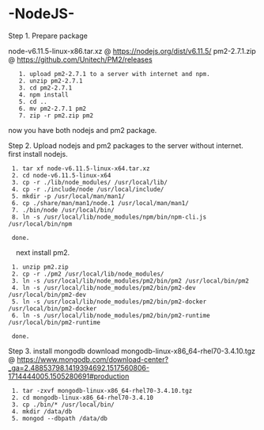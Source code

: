 # -NodeJS-

Step 1. Prepare package 

  node-v6.11.5-linux-x86.tar.xz @ https://nodejs.org/dist/v6.11.5/
  pm2-2.7.1.zip @ https://github.com/Unitech/PM2/releases
  
       1. upload pm2-2.7.1 to a server with internet and npm.
       2. unzip pm2-2.7.1
       3. cd pm2-2.7.1
       4. npm install
       5. cd ..
       6. mv pm2-2.7.1 pm2
       7. zip -r pm2.zip pm2
       
   now you have both nodejs and pm2 package.
     
Step 2. Upload nodejs and pm2 packages to the server without internet.
     first install nodejs.
     
     1. tar xf node-v6.11.5-linux-x64.tar.xz 
     2. cd node-v6.11.5-linux-x64
     3. cp -r ./lib/node_modules/ /usr/local/lib/
     4. cp -r ./include/node /usr/local/include/
     5. mkdir -p /usr/local/man/man1/
     6. cp ./share/man/man1/node.1 /usr/local/man/man1/
     7. ./bin/node /usr/local/bin/
     8. ln -s /usr/local/lib/node_modules/npm/bin/npm-cli.js /usr/local/bin/npm
     
     done.
     
     next install pm2.
     
     1. unzip pm2.zip
     2. cp -r ./pm2 /usr/local/lib/node_modules/
     3. ln -s /usr/local/lib/node_modules/pm2/bin/pm2 /usr/local/bin/pm2
     4. ln -s /usr/local/lib/node_modules/pm2/bin/pm2-dev /usr/local/bin/pm2-dev
     5. ln -s /usr/local/lib/node_modules/pm2/bin/pm2-docker /usr/local/bin/pm2-docker
     6. ln -s /usr/local/lib/node_modules/pm2/bin/pm2-runtime /usr/local/bin/pm2-runtime
     
     done.
     
 Step 3. install mongodb
     download mongodb-linux-x86_64-rhel70-3.4.10.tgz @ https://www.mongodb.com/download-center?_ga=2.48853798.1419394692.1517560806-1714444005.1505280691#production
     
     1. tar -zxvf mongodb-linux-x86_64-rhel70-3.4.10.tgz
     2. cd mongodb-linux-x86_64-rhel70-3.4.10
     3. cp ./bin/* /usr/local/bin/
     4. mkdir /data/db
     5. mongod --dbpath /data/db
     
     
